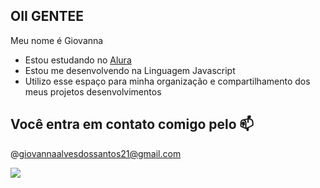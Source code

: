 ## OII GENTEE
Meu nome é Giovanna

- Estou estudando no [Alura](https://www.alura.com.br/)
- Estou me desenvolvendo na Linguagem Javascript
- Utilizo esse espaço para minha organização e compartilhamento dos meus projetos desenvolvimentos

## Você entra em contato comigo pelo 📫

@giovannaalvesdossantos21@gmail.com

![](https://media1.tenor.com/m/GqqiTpy6snoAAAAd/afonsinha.gif)
